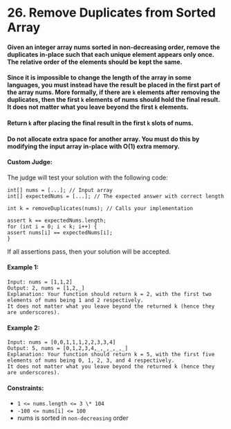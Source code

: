 # 26. Remove Duplicates from Sorted Array

#### Given an integer array nums sorted in non-decreasing order, remove the duplicates in-place such that each unique element appears only once. The relative order of the elements should be kept the same.

#### Since it is impossible to change the length of the array in some languages, you must instead have the result be placed in the first part of the array nums. More formally, if there are `k` elements after removing the duplicates, then the first `k` elements of nums should hold the final result. It does not matter what you leave beyond the first `k` elements.

#### Return `k` after placing the final result in the first `k` slots of nums.

#### Do not allocate extra space for another array. You must do this by modifying the input array in-place with O(1) extra memory.

#### Custom Judge:

The judge will test your solution with the following code:

```
int[] nums = [...]; // Input array
int[] expectedNums = [...]; // The expected answer with correct length

int k = removeDuplicates(nums); // Calls your implementation

assert k == expectedNums.length;
for (int i = 0; i < k; i++) {
assert nums[i] == expectedNums[i];
}
```

If all assertions pass, then your solution will be accepted.

#### Example 1:

```
Input: nums = [1,1,2]
Output: 2, nums = [1,2,_]
Explanation: Your function should return k = 2, with the first two elements of nums being 1 and 2 respectively.
It does not matter what you leave beyond the returned k (hence they are underscores).
```

#### Example 2:

```
Input: nums = [0,0,1,1,1,2,2,3,3,4]
Output: 5, nums = [0,1,2,3,4,_,_,_,_,_]
Explanation: Your function should return k = 5, with the first five elements of nums being 0, 1, 2, 3, and 4 respectively.
It does not matter what you leave beyond the returned k (hence they are underscores).
```

#### Constraints:

- `1 <= nums.length <= 3 \* 104`
- `-100 <= nums[i] <= 100`
- nums is sorted in `non-decreasing` order
